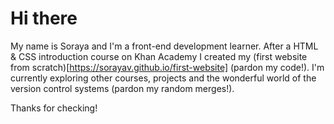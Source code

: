 # Hi there

My name is Soraya and I'm a front-end development learner. After a HTML & CSS introduction course on Khan Academy I created my (first website from scratch)[https://sorayav.github.io/first-website] (pardon my code!).
I'm currently exploring other courses, projects and the wonderful world of the version control systems (pardon my random merges!).

Thanks for checking!

